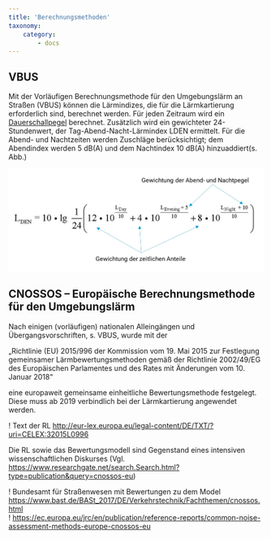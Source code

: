 ```yaml
---
title: 'Berechnungsmethoden'
taxonomy:
    category:
        - docs
---
```


## VBUS
Mit der Vorläufigen Berechnungsmethode für den Umgebungslärm an Straßen (VBUS) können die Lärmindizes, die für die Lärmkartierung erforderlich sind, berechnet werden.
Für jeden Zeitraum wird ein [Dauerschallpegel](http://www.umweltbundesamt.at/umweltschutz/laerm/schalldruckpegel) berechnet. 
Zusätzlich wird ein gewichteter 24-Stundenwert, der Tag-Abend-Nacht-Lärmindex LDEN ermittelt.
Für die Abend- und Nachtzeiten werden Zuschläge berücksichtigt; dem Abendindex werden 5 dB(A) und dem Nachtindex 10 dB(A) hinzuaddiert(s. Abb.)

![](Lden_vbus.jpg)

## CNOSSOS – Europäische Berechnungsmethode für den Umgebungslärm
Nach einigen (vorläufigen) nationalen Alleingängen und Übergangsvorschriften, s. VBUS, wurde mit der 

„Richtlinie (EU) 2015/996 der Kommission vom 19. Mai 2015 zur Festlegung gemeinsamer Lärmbewertungsmethoden gemäß der Richtlinie 2002/49/EG des Europäischen Parlamentes und des Rates mit Änderungen vom 10. Januar 2018“ 

eine europaweit gemeinsame einheitliche Bewertungsmethode festgelegt. Diese muss ab 2019 verbindlich bei der Lärmkartierung angewendet werden.

! Text der RL http://eur-lex.europa.eu/legal-content/DE/TXT/?uri=CELEX:32015L0996

Die RL sowie das Bewertungsmodell sind Gegenstand eines intensiven wissenschaftlichen Diskurses (Vgl. https://www.researchgate.net/search.Search.html?type=publication&query=cnossos-eu)

! Bundesamt für Straßenwesen mit Bewertungen zu dem Model https://www.bast.de/BASt_2017/DE/Verkehrstechnik/Fachthemen/cnossos.html <br>
! https://ec.europa.eu/jrc/en/publication/reference-reports/common-noise-assessment-methods-europe-cnossos-eu 

